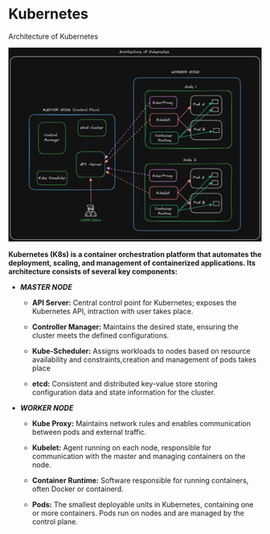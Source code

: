
# Kubernetes

 Architecture of Kubernetes

 ![Kubernetes](https://github.com/Subhabrata2468/Kubernetes-/blob/master/Architecture%20of%20Kubernetes.png)

**Kubernetes (K8s) is a container orchestration platform that automates the deployment, scaling, and management of containerized
applications. Its architecture consists of several key components:** 

* ***MASTER NODE***

    - **API Server:** Central control point for Kubernetes; exposes the Kubernetes API, intraction with user takes place.

    - **Controller Manager:** Maintains the desired state, ensuring the cluster meets the defined configurations.

    - **Kube-Scheduler:** Assigns workloads to nodes based on resource availability and constraints,creation and management of pods takes place  
    
    - **etcd:** Consistent and distributed key-value store storing configuration data and state information for the cluster.


* ***WORKER NODE***

    - **Kube Proxy:** Maintains network rules and enables communication between pods and external traffic.

    - **Kubelet:** Agent running on each node, responsible for communication with the master and managing containers on the node.

    - **Container Runtime:** Software responsible for running containers, often Docker or containerd.

    - **Pods:**  The smallest deployable units in Kubernetes, containing one or more containers. Pods run on nodes and are managed by the control plane.
